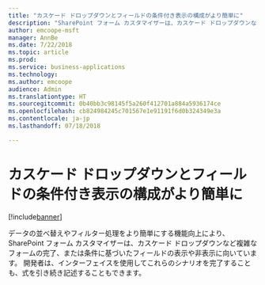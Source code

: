 ```yaml
---
title: "カスケード ドロップダウンとフィールドの条件付き表示の構成がより簡単に"
description: "SharePoint フォーム カスタマイザーは、カスケード ドロップダウンなど複雑なフォーム シナリオの完了、または条件に基づいたフィールドの表示や非表示に向いています。"
author: emcoope-msft
manager: AnnBe
ms.date: 7/22/2018
ms.topic: article
ms.prod: 
ms.service: business-applications
ms.technology: 
ms.author: emcoope
audience: Admin
ms.translationtype: HT
ms.sourcegitcommit: 0b40bb3c98145f5a260f412701a884a5936174ce
ms.openlocfilehash: cb824984245c701567e1e91191f6d0b324349e3a
ms.contentlocale: ja-jp
ms.lasthandoff: 07/18/2018

---
```

# <a name="easier-to-configure-cascading-dropdowns-and-conditional-field-visibility"></a>カスケード ドロップダウンとフィールドの条件付き表示の構成がより簡単に


[!include[banner](../../includes/banner.md)]

データの並べ替えやフィルター処理をより簡単にする機能向上により、SharePoint フォーム カスタマイザーは、カスケード ドロップダウンなど複雑なフォームの完了、または条件に基づいたフィールドの表示や非表示に向いています。 開発者は、インターフェイスを使用してこれらのシナリオを完了することも、式を引き続き記述することもできます。

